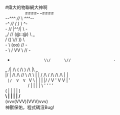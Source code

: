 #偉大的物聯網大神啊  
&nbsp;&nbsp;&nbsp;&nbsp;&nbsp;&nbsp;&nbsp;&nbsp;&nbsp;&nbsp;&nbsp;&nbsp;&nbsp;&nbsp;&nbsp;&nbsp;___====-_  _-====___  
             _--^^^     //      \\     ^^^--_  
          _-^          // (    ) \\          ^-_  
         -            //  |\^^/|  \\            -  
       _/            //   (@::@)   \\            \_  
      /             ((     \\//     ))             \  
     -               \\    (oo)    //               -  
    -                 \\  / VV \  //                 -  
   -                   \\/      \//                   -  
  _ /|          /\      (   /\   )      /\          |\ _  
  |/ | /\ /\ /\/  \ /\  \  |  |  /  /\ /  \/\ /\ /\ | \|  
  `  |/  V  V  `   V  \ \| |  | |/ /  V   '  V  V  \|  '  
     `   `  `      `   / | |  | | \   '      '  '   '  
                      (  | |  | |  )  
                     __\ | |  | | /__  
                    (vvv(VVV)(VVV)vvv)   
                    神獸保佑，程式碼沒Bug!   
